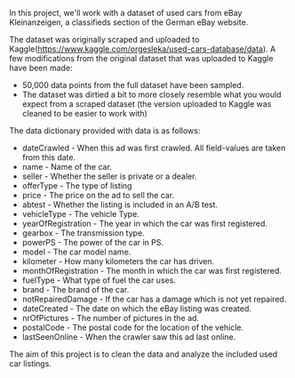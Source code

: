 In this project, we'll work with a dataset of used cars from eBay Kleinanzeigen, a classifieds section of the German eBay website.

The dataset was originally scraped and uploaded to Kaggle(https://www.kaggle.com/orgesleka/used-cars-database/data). 
A few modifications from the original dataset that was uploaded to Kaggle have been made:

* 50,000 data points from the full dataset have been sampled.
* The dataset was dirtied a bit to more closely resemble what you would expect from a scraped dataset (the version uploaded to Kaggle was cleaned to be easier to work with)

The data dictionary provided with data is as follows:

* dateCrawled - When this ad was first crawled. All field-values are taken from this date.
* name - Name of the car.
* seller - Whether the seller is private or a dealer.
* offerType - The type of listing
* price - The price on the ad to sell the car.
* abtest - Whether the listing is included in an A/B test.
* vehicleType - The vehicle Type.
* yearOfRegistration - The year in which the car was first registered.
* gearbox - The transmission type.
* powerPS - The power of the car in PS.
* model - The car model name.
* kilometer - How many kilometers the car has driven.
* monthOfRegistration - The month in which the car was first registered.
* fuelType - What type of fuel the car uses.
* brand - The brand of the car.
* notRepairedDamage - If the car has a damage which is not yet repaired.
* dateCreated - The date on which the eBay listing was created.
* nrOfPictures - The number of pictures in the ad.
* postalCode - The postal code for the location of the vehicle.
* lastSeenOnline - When the crawler saw this ad last online.

The aim of this project is to clean the data and analyze the included used car listings. 
